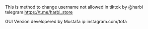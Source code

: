 This is method to change username not allowed in tiktok 
by @harbi telegram
https://t.me/harbi_store

GUI Version developered by Mustafa ip
instagram.com/tofa
